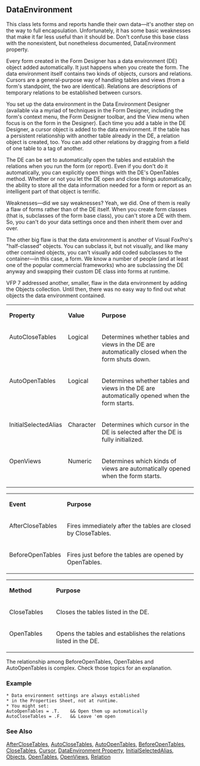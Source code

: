 ## DataEnvironment

This class lets forms and reports handle their own data&mdash;it's another step on the way to full encapsulation. Unfortunately, it has some basic weaknesses that make it far less useful than it should be. Don't confuse this base class with the nonexistent, but nonetheless documented, DataEnvironment property.

Every form created in the Form Designer has a data environment (DE) object added automatically. It just happens when you create the form. The data environment itself contains two kinds of objects, cursors and relations. Cursors are a general-purpose way of handling tables and views (from a form's standpoint, the two are identical). Relations are descriptions of temporary relations to be established between cursors.

You set up the data environment in the Data Environment Designer (available via a myriad of techniques in the Form Designer, including the form's context menu, the Form Designer toolbar, and the View menu when focus is on the form in the Designer). Each time you add a table in the DE Designer, a cursor object is added to the data environment. If the table has a persistent relationship with another table already in the DE, a relation object is created, too. You can add other relations by dragging from a field of one table to a tag of another. 

The DE can be set to automatically open the tables and establish the relations when you run the form (or report). Even if you don't do it automatically, you can explicitly open things with the DE's OpenTables method. Whether or not you let the DE open and close things automatically, the ability to store all the data information needed for a form or report as an intelligent part of that object is terrific.

Weaknesses&mdash;did we say weaknesses? Yeah, we did. One of them is really a flaw of forms rather than of the DE itself. When you create form classes (that is, subclasses of the form base class), you can't store a DE with them. So, you can't do your data settings once and then inherit them over and over. 

The other big flaw is that the data environment is another of Visual FoxPro's "half-classed" objects. You can subclass it, but not visually, and like many other contained objects, you can't visually add coded subclasses to the container&mdash;in this case, a form. We know a number of people (and at least one of the popular commercial frameworks) who are subclassing the DE anyway and swapping their custom DE class into forms at runtime.

VFP 7 addressed another, smaller, flaw in the data environment by adding the Objects collection. Until then, there was no easy way to find out what objects the data environment contained.

<table>
<tr>
  <td width="25%" valign="top">
  <p><b>Property</b></p>
  </td>
  <td width="14%" valign="top">
  <p><b>Value</b></p>
  </td>
  <td width="61%" valign="top">
  <p><b>Purpose</b></p>
  </td>
 </tr>
<tr>
  <td width="25%" valign="top">
  <p>AutoCloseTables</p>
  </td>
  <td width="14%" valign="top">
  <p>Logical</p>
  </td>
  <td width="61%" valign="top">
  <p>Determines whether tables and views in the DE are automatically closed when the form shuts down.</p>
  </td>
 </tr>
<tr>
  <td width="25%" valign="top">
  <p>AutoOpenTables</p>
  </td>
  <td width="14%" valign="top">
  <p>Logical</p>
  </td>
  <td width="61%" valign="top">
  <p>Determines whether tables and views in the DE are automatically opened when the form starts.</p>
  </td>
 </tr>
<tr>
  <td width="25%" valign="top">
  <p>InitialSelectedAlias</p>
  </td>
  <td width="14%" valign="top">
  <p>Character</p>
  </td>
  <td width="61%" valign="top">
  <p>Determines which cursor in the DE is selected after the DE is fully initialized.</p>
  </td>
 </tr>
<tr>
  <td width="25%" valign="top">
  <p>OpenViews</p>
  </td>
  <td width="14%" valign="top">
  <p>Numeric</p>
  </td>
  <td width="61%" valign="top">
  <p>Determines which kinds of views are automatically opened when the form starts.</p>
  </td>
 </tr>
</table>

<table>
<tr>
  <td width="25%" valign="top">
  <p><b>Event</b></p>
  </td>
  <td width="75%" valign="top">
  <p><b>Purpose</b></p>
  </td>
 </tr>
<tr>
  <td width="25%" valign="top">
  <p>AfterCloseTables</p>
  </td>
  <td width="75%" valign="top">
  <p>Fires immediately after the tables are closed by CloseTables.</p>
  </td>
 </tr>
<tr>
  <td width="25%" valign="top">
  <p>BeforeOpenTables</p>
  </td>
  <td width="75%" valign="top">
  <p>Fires just before the tables are opened by OpenTables.</p>
  </td>
 </tr>
</table>

<table>
<tr>
  <td width="25%" valign="top">
  <p><b>Method</b></p>
  </td>
  <td width="75%" valign="top">
  <p><b>Purpose</b></p>
  </td>
 </tr>
<tr>
  <td width="25%" valign="top">
  <p>CloseTables</p>
  </td>
  <td width="75%" valign="top">
  <p>Closes the tables listed in the DE.</p>
  </td>
 </tr>
<tr>
  <td width="25%" valign="top">
  <p>OpenTables</p>
  </td>
  <td width="75%" valign="top">
  <p>Opens the tables and establishes the relations listed in the DE.</p>
  </td>
 </tr>
</table>

The relationship among BeforeOpenTables, OpenTables and AutoOpenTables is complex. Check those topics for an explanation.

### Example

```foxpro
* Data environment settings are always established
* in the Properties Sheet, not at runtime.
* You might set:
AutoOpenTables = .T.    && Open them up automatically
AutoCloseTables = .F.   && Leave 'em open
```
### See Also

[AfterCloseTables](s4g329.md), [AutoCloseTables](s4g334.md), [AutoOpenTables](s4g334.md), [BeforeOpenTables](s4g329.md), [CloseTables](s4g342.md), [Cursor](s4g591.md), [DataEnvironment Property](s4g592.md), [InitialSelectedAlias](s4g437.md), [Objects](s4g701.md), [OpenTables](s4g342.md), [OpenViews](s4g334.md), [Relation](s4g591.md)